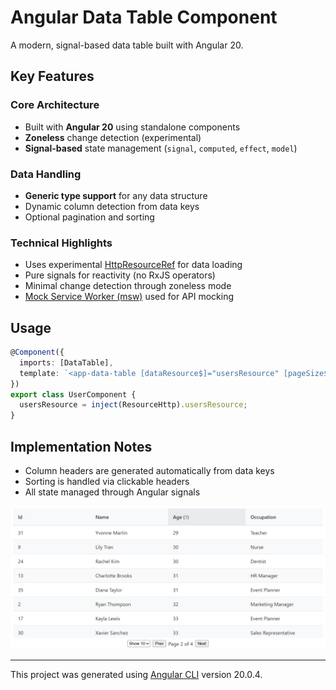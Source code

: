 # Angular Data Table Component

A modern, signal-based data table built with Angular 20.

## Key Features

### Core Architecture

- Built with **Angular 20** using standalone components
- **Zoneless** change detection (experimental)
- **Signal-based** state management (`signal`, `computed`, `effect`, `model`)

### Data Handling

- **Generic type support** for any data structure
- Dynamic column detection from data keys
- Optional pagination and sorting

### Technical Highlights

- Uses experimental [HttpResourceRef](https://angular.dev/guide/http/http-resource) for data loading
- Pure signals for reactivity (no RxJS operators)
- Minimal change detection through zoneless mode
- [Mock Service Worker (msw)](https://mswjs.io/) used for API mocking

## Usage

```typescript
@Component({
  imports: [DataTable],
  template: `<app-data-table [dataResource$]="usersResource" [pageSize$]="10" />`,
})
export class UserComponent {
  usersResource = inject(ResourceHttp).usersResource;
}
```

## Implementation Notes

- Column headers are generated automatically from data keys
- Sorting is handled via clickable headers
- All state managed through Angular signals

![DataTable screenshot](./data-table-screenshot.png)

---

This project was generated using [Angular CLI](https://github.com/angular/angular-cli) version 20.0.4.

